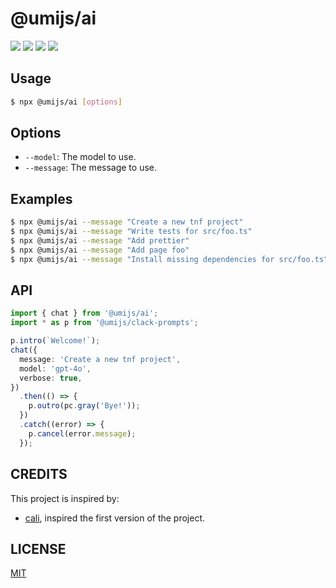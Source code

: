 # @umijs/ai

[![](https://badgen.net/npm/v/@umijs/ai)](https://www.npmjs.com/package/@umijs/ai)
[![](https://badgen.net/npm/dm/@umijs/ai)](https://www.npmjs.com/package/@umijs/ai)
[![](https://github.com/umijs/ai/actions/workflows/ci.yml/badge.svg)](https://github.com/umijs/ai/actions/workflows/ci.yml)
[![](https://badgen.net/npm/license/umi)](https://www.npmjs.com/package/@umijs/ai)

## Usage

```bash
$ npx @umijs/ai [options]
```

## Options

- `--model`: The model to use.
- `--message`: The message to use.

## Examples

```bash
$ npx @umijs/ai --message "Create a new tnf project"
$ npx @umijs/ai --message "Write tests for src/foo.ts"
$ npx @umijs/ai --message "Add prettier"
$ npx @umijs/ai --message "Add page foo"
$ npx @umijs/ai --message "Install missing dependencies for src/foo.ts"
```

## API

```ts
import { chat } from '@umijs/ai';
import * as p from '@umijs/clack-prompts';

p.intro(`Welcome!`);
chat({
  message: 'Create a new tnf project',
  model: 'gpt-4o',
  verbose: true,
})
  .then(() => {
    p.outro(pc.gray('Bye!'));
  })
  .catch((error) => {
    p.cancel(error.message);
  });
```

## CREDITS

This project is inspired by:

- [cali](https://github.com/callstackincubator/cali), inspired the first version of the project.

## LICENSE

[MIT](LICENSE)

